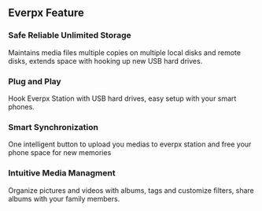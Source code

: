 ## Everpx Feature

### Safe Reliable Unlimited Storage

Maintains media files multiple copies on multiple local disks and remote disks, extends space with hooking up new USB hard drives.

### Plug and Play

Hook Everpx Station with USB hard drives, easy setup with your smart phones.

### Smart Synchronization

One  intelligent button to upload you medias to everpx station and free your phone space for new memories

### Intuitive Media Managment

Organize pictures and videos with albums, tags and customize filters, share albums with your family members.

